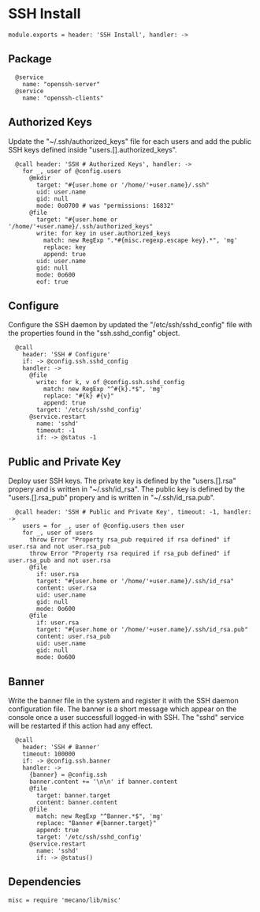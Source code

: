 
# SSH Install

    module.exports = header: 'SSH Install', handler: ->

## Package

      @service
        name: "openssh-server"
      @service
        name: "openssh-clients"

## Authorized Keys

Update the "~/.ssh/authorized_keys" file for each users and add the public SSH keys
defined inside "users.[].authorized_keys".

      @call header: 'SSH # Authorized Keys', handler: ->
        for _, user of @config.users
          @mkdir
            target: "#{user.home or '/home/'+user.name}/.ssh"
            uid: user.name
            gid: null
            mode: 0o0700 # was "permissions: 16832"
          @file
            target: "#{user.home or '/home/'+user.name}/.ssh/authorized_keys"
            write: for key in user.authorized_keys
              match: new RegExp ".*#{misc.regexp.escape key}.*", 'mg'
              replace: key
              append: true
            uid: user.name
            gid: null
            mode: 0o600
            eof: true

## Configure

Configure the SSH daemon by updated the "/etc/ssh/sshd_config" file with the
properties found in the "ssh.sshd_config" object.

      @call
        header: 'SSH # Configure'
        if: -> @config.ssh.sshd_config
        handler: ->
          @file
            write: for k, v of @config.ssh.sshd_config
              match: new RegExp "^#{k}.*$", 'mg'
              replace: "#{k} #{v}"
              append: true
            target: '/etc/ssh/sshd_config'
          @service.restart
            name: 'sshd'
            timeout: -1
            if: -> @status -1

## Public and Private Key

Deploy user SSH keys. The private key is defined by the "users.[].rsa"
propery and is written in "~/.ssh/id\_rsa". The public key is defined by
the "users.[].rsa\_pub" propery and is written in "~/.ssh/id\_rsa.pub".

      @call header: 'SSH # Public and Private Key', timeout: -1, handler: ->
        users = for _, user of @config.users then user
        for _, user of users
          throw Error "Property rsa_pub required if rsa defined" if user.rsa and not user.rsa_pub
          throw Error "Property rsa required if rsa_pub defined" if user.rsa_pub and not user.rsa
          @file
            if: user.rsa
            target: "#{user.home or '/home/'+user.name}/.ssh/id_rsa"
            content: user.rsa
            uid: user.name
            gid: null
            mode: 0o600
          @file
            if: user.rsa
            target: "#{user.home or '/home/'+user.name}/.ssh/id_rsa.pub"
            content: user.rsa_pub
            uid: user.name
            gid: null
            mode: 0o600

## Banner

Write the banner file in the system and register it with the SSH
daemon configuration file. The banner is a short message which appear
on the console once a user successfull logged-in with SSH. The "sshd"
service will be restarted if this action had any effect.

      @call
        header: 'SSH # Banner'
        timeout: 100000
        if: -> @config.ssh.banner
        handler: ->
          {banner} = @config.ssh
          banner.content += '\n\n' if banner.content
          @file
            target: banner.target
            content: banner.content
          @file
            match: new RegExp "^Banner.*$", 'mg'
            replace: "Banner #{banner.target}"
            append: true
            target: '/etc/ssh/sshd_config'
          @service.restart
            name: 'sshd'
            if: -> @status()

## Dependencies

    misc = require 'mecano/lib/misc'
